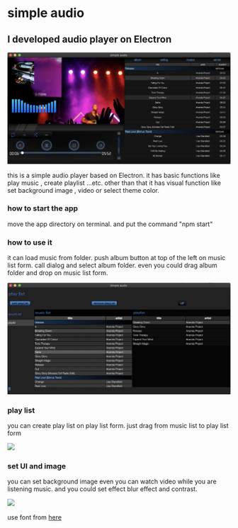 <h1>simple audio</h1>

<h2>I developed audio player on Electron</h2>

<img src="readmeImg/mainUI.png">

<p>
    this is a simple audio player based on Electron.
    it has basic functions like play music , create playlist ...etc.
    other than that it has visual function like set background image , video or 
    select theme color.
</p>

<h3>how to start the app</h3>
<p>move the app directory on terminal. and put the command "npm start"</p>

<h3>how to use it</h3>

<p>
    it can load music from folder.
    push album button at top of the left on music list form.
    call dialog and select album folder.
    even you could drag album folder and drop on music list form.
</p>

<img src="readmeImg/playList.png">

<h3>play list</h3>

<p>
    you can create play list on play list form.
    just drag from music list to play list form
</p>

<img src="readmeImg/setPlaylist.gif">

<h3>set UI and image</h3>

<p>
    you can set background image even you can watch video while you are listening music.
    and you could set effect blur effect and contrast.
</p>

<img src="readmeImg/setting.gif">

<p>use font from <a href="https://www.keshikan.net/fonts.html">here</a></p>